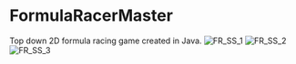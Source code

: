 # FormulaRacerMaster
 Top down 2D formula racing game created in Java.
![FR_SS_1](https://user-images.githubusercontent.com/70302984/133866018-99300c26-18f1-4fce-96f4-2f3cf6ae95ba.png)
![FR_SS_2](https://user-images.githubusercontent.com/70302984/133866023-5aa261da-8482-441c-8270-4163b28a2419.png)
![FR_SS_3](https://user-images.githubusercontent.com/70302984/133866024-66f3c81a-25a8-4418-90e0-dc93a92f3b01.png)

